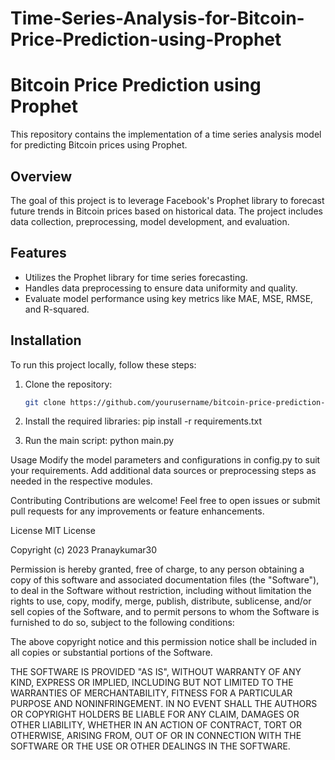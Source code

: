 # Time-Series-Analysis-for-Bitcoin-Price-Prediction-using-Prophet
# Bitcoin Price Prediction using Prophet

This repository contains the implementation of a time series analysis model for predicting Bitcoin prices using Prophet.

## Overview

The goal of this project is to leverage Facebook's Prophet library to forecast future trends in Bitcoin prices based on historical data. The project includes data collection, preprocessing, model development, and evaluation.

## Features

- Utilizes the Prophet library for time series forecasting.
- Handles data preprocessing to ensure data uniformity and quality.
- Evaluate model performance using key metrics like MAE, MSE, RMSE, and R-squared.

## Installation

To run this project locally, follow these steps:

1. Clone the repository:

   ```bash
   git clone https://github.com/yourusername/bitcoin-price-prediction-prophet.git
2. Install the required libraries:
   pip install -r requirements.txt
3. Run the main script:
   python main.py

   
Usage
Modify the model parameters and configurations in config.py to suit your requirements.
Add additional data sources or preprocessing steps as needed in the respective modules.


Contributing
Contributions are welcome! Feel free to open issues or submit pull requests for any improvements or feature enhancements.

License
MIT License

Copyright (c) 2023 Pranaykumar30

Permission is hereby granted, free of charge, to any person obtaining a copy
of this software and associated documentation files (the "Software"), to deal
in the Software without restriction, including without limitation the rights
to use, copy, modify, merge, publish, distribute, sublicense, and/or sell
copies of the Software, and to permit persons to whom the Software is
furnished to do so, subject to the following conditions:

The above copyright notice and this permission notice shall be included in all
copies or substantial portions of the Software.

THE SOFTWARE IS PROVIDED "AS IS", WITHOUT WARRANTY OF ANY KIND, EXPRESS OR
IMPLIED, INCLUDING BUT NOT LIMITED TO THE WARRANTIES OF MERCHANTABILITY,
FITNESS FOR A PARTICULAR PURPOSE AND NONINFRINGEMENT. IN NO EVENT SHALL THE
AUTHORS OR COPYRIGHT HOLDERS BE LIABLE FOR ANY CLAIM, DAMAGES OR OTHER
LIABILITY, WHETHER IN AN ACTION OF CONTRACT, TORT OR OTHERWISE, ARISING FROM,
OUT OF OR IN CONNECTION WITH THE SOFTWARE OR THE USE OR OTHER DEALINGS IN THE
SOFTWARE.

